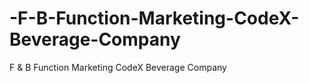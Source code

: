 # -F-B-Function-Marketing-CodeX-Beverage-Company
 F &amp; B Function Marketing CodeX Beverage Company
